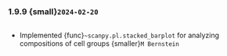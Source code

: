 ### 1.9.9 {small}`2024-02-20`

```{rubric} Features
```

- Implemented {func}`~scanpy.pl.stacked_barplot` for analyzing compositions of cell groups {smaller}`M Bernstein`
